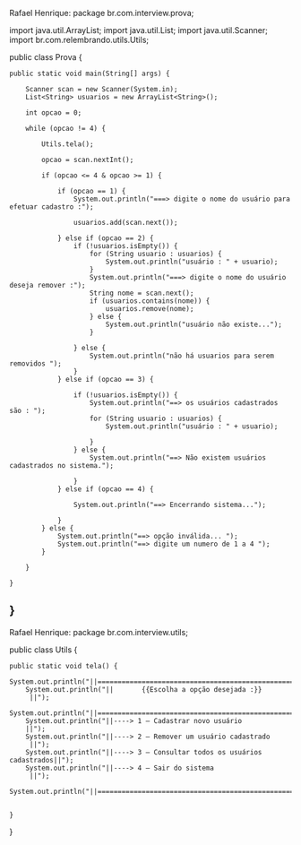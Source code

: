 

 Rafael Henrique: package br.com.interview.prova;

import java.util.ArrayList;
import java.util.List;
import java.util.Scanner;
import br.com.relembrando.utils.Utils;

public class Prova {

	public static void main(String[] args) {

		Scanner scan = new Scanner(System.in);
		List<String> usuarios = new ArrayList<String>();

		int opcao = 0;

		while (opcao != 4) {

			Utils.tela();

			opcao = scan.nextInt();

			if (opcao <= 4 & opcao >= 1) {

				if (opcao == 1) {
					System.out.println("===> digite o nome do usuário para efetuar cadastro :");

					usuarios.add(scan.next());

				} else if (opcao == 2) {
					if (!usuarios.isEmpty()) {
						for (String usuario : usuarios) {
							System.out.println("usuário : " + usuario);
						}
						System.out.println("===> digite o nome do usuário deseja remover :");
						String nome = scan.next();
						if (usuarios.contains(nome)) {
							usuarios.remove(nome);
						} else {
							System.out.println("usuário não existe...");
						}

					} else {
						System.out.println("não há usuarios para serem removidos ");
					}
				} else if (opcao == 3) {

					if (!usuarios.isEmpty()) {
						System.out.println("==> os usuários cadastrados são : ");
						for (String usuario : usuarios) {
							System.out.println("usuário : " + usuario);

						}
					} else {
						System.out.println("==> Não existem usuários cadastrados no sistema.");

					}
				} else if (opcao == 4) {

					System.out.println("==> Encerrando sistema...");

				}
			} else {
				System.out.println("==> opção inválida... ");
				System.out.println("==> digite um numero de 1 a 4 ");
			}

		}

	}

} 
-------------------------------------------------------------------------------------------------------------------------------------
Rafael Henrique: package br.com.interview.utils;

public class Utils {
	
	public static void tela() {
		System.out.println("||=================================================||");
		System.out.println("||       {{Escolha a opção desejada :}}            ||");
		System.out.println("||=================================================||");
		System.out.println("||----> 1 – Cadastrar novo usuário                 ||");
		System.out.println("||----> 2 – Remover um usuário cadastrado          ||");
		System.out.println("||----> 3 – Consultar todos os usuários cadastrados||");
		System.out.println("||----> 4 – Sair do sistema                        ||");
		System.out.println("||=================================================||");
		
		
	}

}
